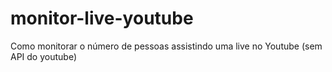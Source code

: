 # monitor-live-youtube
Como monitorar o número de pessoas assistindo uma live no Youtube (sem API do youtube)
